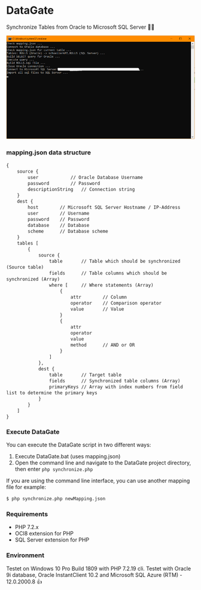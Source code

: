 # DataGate

Synchronize Tables from Oracle to Microsoft SQL Server :page_facing_up::door:

![CMD performing DataGate](/assets/datagate_screen.png)

### mapping.json data structure

```
{
	source {
		user			// Oracle Database Username
		password		// Password
		descriptionString	// Connection string
	}
	dest {
		host		// Microsoft SQL Server Hostname / IP-Address
		user		// Username
		password	// Password
		database	// Database
		scheme		// Database scheme
	}
	tables [
		{
			source {
				table		// Table which should be synchronized (Source table)
				fields		// Table columns which should be synchronized (Array)
				where [		// Where statements (Array)
					{
						attr		// Column
						operator	// Comparison operator
						value		// Value
					}
					{
						attr
						operator
						value
						method		// AND or OR
					}
				]
			},
			dest {
				table		// Target table
				fields		// Synchronized table columns (Array)
				primaryKeys	// Array with index numbers from field list to determine the primary keys
			}
		}
	]
}
```

### Execute DataGate

You can execute the DataGate script in two different ways:

1. Execute DataGate.bat (uses mapping.json)
2. Open the command line and navigate to the DataGate project directory, then enter `php synchronize.php`

If you are using the command line interface, you can use another mapping file for example:
```bash
$ php synchronize.php newMapping.json
```

### Requirements

- PHP 7.2.x
- OCI8 extension for PHP
- SQL Server extension for PHP

### Environment

Testet on Windows 10 Pro Build 1809 with PHP 7.2.19 cli.
Testet with Oracle 9i database, Oracle InstantClient 10.2 and Microsoft SQL Azure (RTM) - 12.0.2000.8 :+1:
